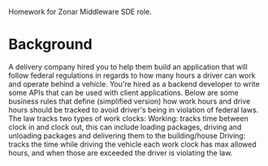Homework for Zonar Middleware SDE role.

# Background
A delivery company hired you to help them build an application that will follow federal regulations in regards to how many hours a driver can work and operate behind a vehicle. You're hired as a backend developer to write some APIs that can be used with client applications. 
Below are some business rules that define (simplified version) how work hours and drive hours should be tracked to avoid driver's being in violation of federal laws.
The law tracks two types of work clocks: 
Working: tracks time between clock in and clock out, this can include loading packages, driving and unloading packages and delivering them to the building/house
Driving: tracks the time while driving the vehicle
each work clock has max allowed hours, and when those are exceeded the driver is violating the law.

